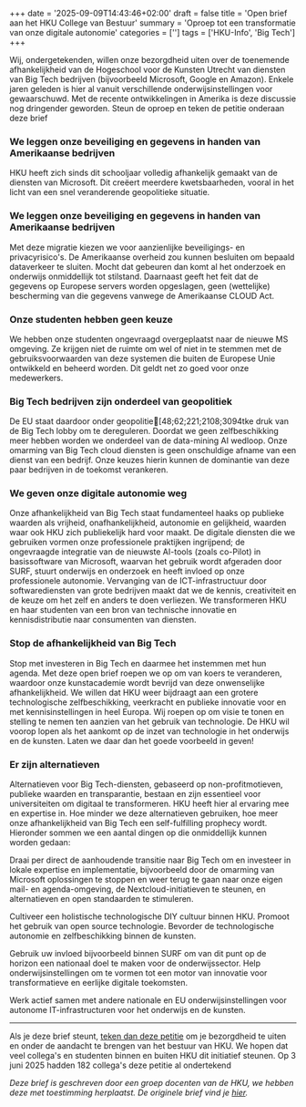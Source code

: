 +++
date = '2025-09-09T14:43:46+02:00'
draft = false
title = 'Open brief aan het HKU College van Bestuur'
summary = 'Oproep tot een transformatie van onze digitale autonomie'
categories = ['']
tags = ['HKU-Info', 'Big Tech']
+++

Wij, ondergetekenden, willen onze bezorgdheid uiten over de toenemende afhankelijkheid van de Hogeschool voor de Kunsten Utrecht van diensten van Big Tech bedrijven (bijvoorbeeld Microsoft, Google en Amazon). Enkele jaren geleden is hier al vanuit verschillende onderwijsinstellingen voor gewaarschuwd. Met de recente ontwikkelingen in Amerika is deze discussie nog dringender geworden.
Steun de oproep en teken de petitie onderaan deze brief

### We leggen onze beveiliging en gegevens in handen van Amerikaanse bedrijven

HKU heeft zich sinds dit schooljaar volledig afhankelijk gemaakt van de diensten van Microsoft. Dit creëert meerdere kwetsbaarheden, vooral in het licht van een snel veranderende geopolitieke situatie.

### We leggen onze beveiliging en gegevens in handen van Amerikaanse bedrijven

Met deze migratie kiezen we voor aanzienlijke beveiligings- en privacyrisico's. De Amerikaanse overheid zou kunnen besluiten om bepaald dataverkeer te sluiten. Mocht dat gebeuren dan komt al het onderzoek en onderwijs onmiddellijk tot stilstand. Daarnaast geeft het feit dat de gegevens op Europese servers worden opgeslagen, geen (wettelijke) bescherming van die gegevens vanwege de Amerikaanse CLOUD Act.

### Onze studenten hebben geen keuze

We hebben onze studenten ongevraagd overgeplaatst naar de nieuwe MS omgeving. Ze krijgen niet de ruimte om wel of niet in te stemmen met de gebruiksvoorwaarden van deze systemen die buiten de Europese Unie ontwikkeld en beheerd worden. Dit geldt net zo goed voor onze medewerkers.

### Big Tech bedrijven zijn onderdeel van geopolitiek

De EU staat daardoor onder geopolitie[48;62;221;2108;3094tke druk van de Big Tech lobby om te dereguleren. Doordat we geen zelfbeschikking meer hebben worden we onderdeel van de data-mining AI wedloop. Onze omarming van Big Tech cloud diensten is geen onschuldige afname van een dienst van een bedrijf. Onze keuzes hierin kunnen de dominantie van deze paar bedrijven in de toekomst verankeren.

### We geven onze digitale autonomie weg

Onze afhankelijkheid van Big Tech staat fundamenteel haaks op publieke waarden als vrijheid, onafhankelijkheid, autonomie en gelijkheid, waarden waar ook HKU zich publiekelijk hard voor maakt. De digitale diensten die we gebruiken vormen onze professionele praktijken ingrijpend; de ongevraagde integratie van de nieuwste AI-tools (zoals co-Pilot) in basissoftware van Microsoft, waarvan het gebruik wordt afgeraden door SURF, stuurt onderwijs en onderzoek en heeft invloed op onze professionele autonomie.
Vervanging van de ICT-infrastructuur door softwarediensten van grote bedrijven maakt dat we de kennis, creativiteit en de keuze om het zelf en anders te doen verliezen. We transformeren HKU en haar studenten van een bron van technische innovatie en kennisdistributie naar consumenten van diensten.

### Stop de afhankelijkheid van Big Tech

Stop met investeren in Big Tech en daarmee het instemmen met hun agenda. Met deze open brief roepen we op om van koers te veranderen, waardoor onze kunstacademie wordt bevrijd van deze onwenselijke afhankelijkheid. We willen dat HKU weer bijdraagt ​​aan een grotere technologische zelfbeschikking, veerkracht en publieke innovatie voor en met kennisinstellingen in heel Europa. Wij roepen op om visie te tonen en stelling te nemen ten aanzien van het gebruik van technologie. De HKU wil voorop lopen als het aankomt op de inzet van technologie in het onderwijs en de kunsten. Laten we daar dan het goede voorbeeld in geven!

### Er zijn alternatieven

Alternatieven voor Big Tech-diensten, gebaseerd op non-profitmotieven, publieke waarden en transparantie, bestaan ​​en zijn essentieel voor universiteiten om digitaal te transformeren. HKU heeft hier al ervaring mee en expertise in. Hoe minder we deze alternatieven gebruiken, hoe meer onze afhankelijkheid van Big Tech een self-fulfilling prophecy wordt. Hieronder sommen we een aantal dingen op die onmiddellijk kunnen worden gedaan:

Draai per direct de aanhoudende transitie naar Big Tech om en investeer in lokale expertise en implementatie, bijvoorbeeld door de omarming van Microsoft oplossingen te stoppen en weer terug te gaan naar onze eigen mail- en agenda-omgeving, de Nextcloud-initiatieven te steunen, en alternatieven en open standaarden te stimuleren.

Cultiveer een holistische technologische DIY cultuur binnen HKU. Promoot het gebruik van open source technologie. Bevorder de technologische autonomie en zelfbeschikking binnen de kunsten.

Gebruik uw invloed bijvoorbeeld binnen SURF om van dit punt op de horizon een nationaal doel te maken voor de onderwijssector. Help onderwijsinstellingen om te vormen tot een motor van innovatie voor transformatieve en eerlijke digitale toekomsten.

Werk actief samen met andere nationale en EU onderwijsinstellingen voor autonome IT-infrastructuren voor het onderwijs en de kunsten.

---

Als je deze brief steunt, [teken dan deze petitie](https://nextcloud.hku.nl/apps/forms/s/e6pjWeCtte9xgDNdFwQ743fJ) om je bezorgdheid te uiten en onder de aandacht te brengen van het bestuur van HKU. We hopen dat veel collega's en studenten binnen en buiten HKU dit initiatief steunen. Op 3 juni 2025 hadden 182 collega's deze petitie al ondertekend

_Deze brief is geschreven door een groep docenten van de HKU, we hebben deze met toestimming herplaatst. De originele brief vind je [hier](https://pong.hku.nl/bigtechcfa/https://pong.hku.nl/bigtechcfa/)._
